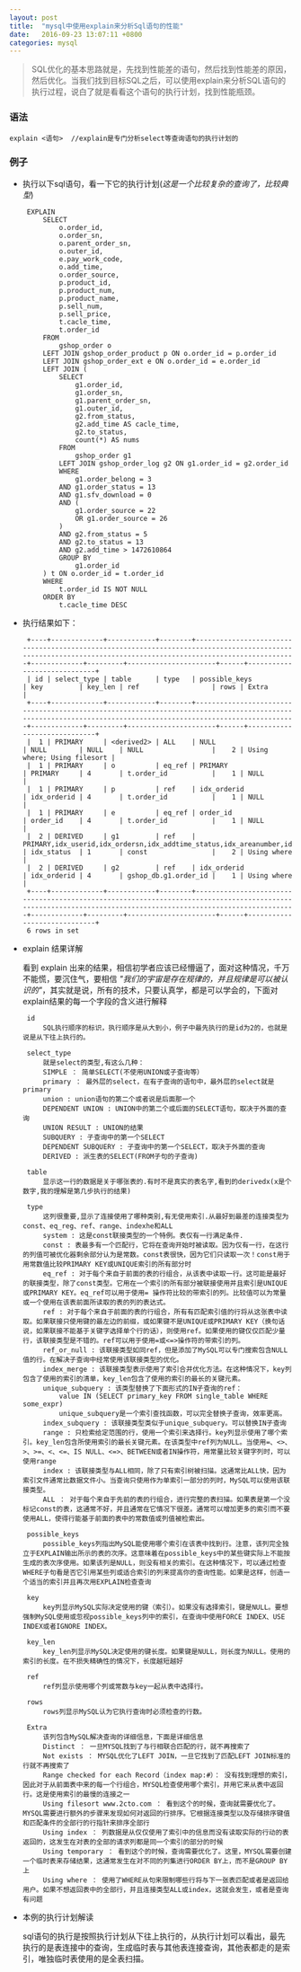 ```yaml
---
layout: post
title:  "mysql中使用explain来分析Sql语句的性能"
date:   2016-09-23 13:07:11 +0800
categories: mysql
---
```



> SQL优化的基本思路就是，先找到性能差的语句，然后找到性能差的原因，然后优化。当我们找到目标SQL之后，可以使用explain来分析SQL语句的执行过程，说白了就是看看这个语句的执行计划，找到性能瓶颈。

### 语法

	explain <语句>  //explain是专门分析select等查询语句的执行计划的

### 例子

 * 执行以下sql语句，看一下它的执行计划(*这是一个比较复杂的查询了，比较典型*)
 
		EXPLAIN 
			SELECT
				o.order_id,
				o.order_sn,
				o.parent_order_sn,
				o.outer_id,
				e.pay_work_code,
				o.add_time,
				o.order_source,
				p.product_id,
				p.product_num,
				p.product_name,
				p.sell_num,
				p.sell_price,
				t.cacle_time,
				t.order_id
			FROM
				gshop_order o
			LEFT JOIN gshop_order_product p ON o.order_id = p.order_id
			LEFT JOIN gshop_order_ext e ON o.order_id = e.order_id
			LEFT JOIN (
				SELECT
					g1.order_id,
					g1.order_sn,
					g1.parent_order_sn,
					g1.outer_id,
					g2.from_status,
					g2.add_time AS cacle_time,
					g2.to_status,
					count(*) AS nums
				FROM
					gshop_order g1
				LEFT JOIN gshop_order_log g2 ON g1.order_id = g2.order_id
				WHERE
					g1.order_belong = 3
				AND g1.order_status = 13
				AND g1.sfv_download = 0
				AND (
					g1.order_source = 22
					OR g1.order_source = 26
				)
				AND g2.from_status = 5
				AND g2.to_status = 13
				AND g2.add_time > 1472610864
				GROUP BY
					g1.order_id
			) t ON o.order_id = t.order_id
			WHERE
				t.order_id IS NOT NULL
			ORDER BY
				t.cacle_time DESC

 * 执行结果如下：

		+----+-------------+------------+--------+---------------------------------------------------------------------------------------------------------------------------------------------------------------+-------------+---------+----------------------+------+-----------------------------+
		| id | select_type | table      | type   | possible_keys                                                                                                                                                 | key         | key_len | ref                  | rows | Extra                       |
		+----+-------------+------------+--------+---------------------------------------------------------------------------------------------------------------------------------------------------------------+-------------+---------+----------------------+------+-----------------------------+
		|  1 | PRIMARY     | <derived2> | ALL    | NULL                                                                                                                                                          | NULL        | NULL    | NULL                 |    2 | Using where; Using filesort |
		|  1 | PRIMARY     | o          | eq_ref | PRIMARY                                                                                                                                                       | PRIMARY     | 4       | t.order_id           |    1 | NULL                        |
		|  1 | PRIMARY     | p          | ref    | idx_orderid                                                                                                                                                   | idx_orderid | 4       | t.order_id           |    1 | NULL                        |
		|  1 | PRIMARY     | e          | eq_ref | order_id                                                                                                                                                      | order_id    | 4       | t.order_id           |    1 | NULL                        |
		|  2 | DERIVED     | g1         | ref    | PRIMARY,idx_userid,idx_ordersn,idx_addtime_status,idx_areanumber,idx_couponid,idx_parentorderid,idx_parentordersn,idx_paytime_payid,idx_shippingsn,idx_status | idx_status  | 1       | const                |    2 | Using where                 |
		|  2 | DERIVED     | g2         | ref    | idx_orderid                                                                                                                                                   | idx_orderid | 4       | gshop_db.g1.order_id |    1 | Using where                 |
		+----+-------------+------------+--------+---------------------------------------------------------------------------------------------------------------------------------------------------------------+-------------+---------+----------------------+------+-----------------------------+
		6 rows in set

 * explain 结果详解
	
	看到	explain 出来的结果，相信初学者应该已经懵逼了，面对这种情况，千万不能慌，要沉住气，要相信 *"我们的宇宙是存在规律的，并且规律是可以被认识的"*，其实就是说，所有的技术，只要认真学，都是可以学会的，下面对explain结果的每一个字段的含义进行解释

		id
			SQL执行顺序的标识，执行顺序是从大到小，例子中最先执行的是id为2的，也就是说是从下往上执行的。

		select_type
			就是select的类型,有这么几种：
			SIMPLE ： 简单SELECT(不使用UNION或子查询等）
			primary ： 最外层的select，在有子查询的语句中，最外层的select就是primary
			union : union语句的第二个或者说是后面那一个
			DEPENDENT UNION : UNION中的第二个或后面的SELECT语句，取决于外面的查询
			UNION RESULT : UNION的结果
			SUBQUERY : 子查询中的第一个SELECT
			DEPENDENT SUBQUERY : 子查询中的第一个SELECT，取决于外面的查询
			DERIVED : 派生表的SELECT(FROM子句的子查询)

		table
			显示这一行的数据是关于哪张表的.有时不是真实的表名字,看到的derivedx(x是个数字,我的理解是第几步执行的结果)
	
		type
			这列很重要,显示了连接使用了哪种类别,有无使用索引.从最好到最差的连接类型为const、eq_reg、ref、range、indexhe和ALL
			system : 这是const联接类型的一个特例。表仅有一行满足条件.
			const : 表最多有一个匹配行，它将在查询开始时被读取。因为仅有一行，在这行的列值可被优化器剩余部分认为是常数。const表很快，因为它们只读取一次！const用于用常数值比较PRIMARY KEY或UNIQUE索引的所有部分时
			eq_ref : 对于每个来自于前面的表的行组合，从该表中读取一行。这可能是最好的联接类型，除了const类型。它用在一个索引的所有部分被联接使用并且索引是UNIQUE或PRIMARY KEY。eq_ref可以用于使用= 操作符比较的带索引的列。比较值可以为常量或一个使用在该表前面所读取的表的列的表达式。
			ref : 对于每个来自于前面的表的行组合，所有有匹配索引值的行将从这张表中读取。如果联接只使用键的最左边的前缀，或如果键不是UNIQUE或PRIMARY KEY（换句话说，如果联接不能基于关键字选择单个行的话），则使用ref。如果使用的键仅仅匹配少量行，该联接类型是不错的。ref可以用于使用=或<=>操作符的带索引的列。
			ref_or_null : 该联接类型如同ref，但是添加了MySQL可以专门搜索包含NULL值的行。在解决子查询中经常使用该联接类型的优化。
			index_merge : 该联接类型表示使用了索引合并优化方法。在这种情况下，key列包含了使用的索引的清单，key_len包含了使用的索引的最长的关键元素。
			unique_subquery : 该类型替换了下面形式的IN子查询的ref：
				value IN (SELECT primary_key FROM single_table WHERE some_expr)
				unique_subquery是一个索引查找函数，可以完全替换子查询，效率更高。
			index_subquery : 该联接类型类似于unique_subquery。可以替换IN子查询
			range : 只检索给定范围的行，使用一个索引来选择行。key列显示使用了哪个索引。key_len包含所使用索引的最长关键元素。在该类型中ref列为NULL。当使用=、<>、>、>=、<、<=、IS NULL、<=>、BETWEEN或者IN操作符，用常量比较关键字列时，可以使用range
			index : 该联接类型与ALL相同，除了只有索引树被扫描。这通常比ALL快，因为索引文件通常比数据文件小。当查询只使用作为单索引一部分的列时，MySQL可以使用该联接类型。
			ALL ： 对于每个来自于先前的表的行组合，进行完整的表扫描。如果表是第一个没标记const的表，这通常不好，并且通常在它情况下很差。通常可以增加更多的索引而不要使用ALL，使得行能基于前面的表中的常数值或列值被检索出。

		possible_keys
			possible_keys列指出MySQL能使用哪个索引在该表中找到行。注意，该列完全独立于EXPLAIN输出所示的表的次序。这意味着在possible_keys中的某些键实际上不能按生成的表次序使用。如果该列是NULL，则没有相关的索引。在这种情况下，可以通过检查WHERE子句看是否它引用某些列或适合索引的列来提高你的查询性能。如果是这样，创造一个适当的索引并且再次用EXPLAIN检查查询

		key
			key列显示MySQL实际决定使用的键（索引）。如果没有选择索引，键是NULL。要想强制MySQL使用或忽视possible_keys列中的索引，在查询中使用FORCE INDEX、USE INDEX或者IGNORE INDEX。

		key_len
			key_len列显示MySQL决定使用的键长度。如果键是NULL，则长度为NULL。使用的索引的长度。在不损失精确性的情况下，长度越短越好

		ref
			ref列显示使用哪个列或常数与key一起从表中选择行。

		rows
			rows列显示MySQL认为它执行查询时必须检查的行数。

		Extra
			该列包含MySQL解决查询的详细信息，下面是详细信息
			Distinct ： 一旦MYSQL找到了与行相联合匹配的行，就不再搜索了
			Not exists ： MYSQL优化了LEFT JOIN，一旦它找到了匹配LEFT JOIN标准的行就不再搜索了
			Range checked for each Record（index map:#）： 没有找到理想的索引，因此对于从前面表中来的每一个行组合，MYSQL检查使用哪个索引，并用它来从表中返回行。这是使用索引的最慢的连接之一
			Using filesort www.2cto.com ： 看到这个的时候，查询就需要优化了。MYSQL需要进行额外的步骤来发现如何对返回的行排序。它根据连接类型以及存储排序键值和匹配条件的全部行的行指针来排序全部行
			Using index ： 列数据是从仅仅使用了索引中的信息而没有读取实际的行动的表返回的，这发生在对表的全部的请求列都是同一个索引的部分的时候
			Using temporary ： 看到这个的时候，查询需要优化了。这里，MYSQL需要创建一个临时表来存储结果，这通常发生在对不同的列集进行ORDER BY上，而不是GROUP BY上
			Using where ： 使用了WHERE从句来限制哪些行将与下一张表匹配或者是返回给用户。如果不想返回表中的全部行，并且连接类型ALL或index，这就会发生，或者是查询有问题
		
 * 本例的执行计划解读

  	sql语句的执行是按照执行计划从下往上执行的，从执行计划可以看出，最先执行的是表连接中的查询，生成临时表与其他表连接查询，其他表都走的是索引，唯独临时表使用的是全表扫描。